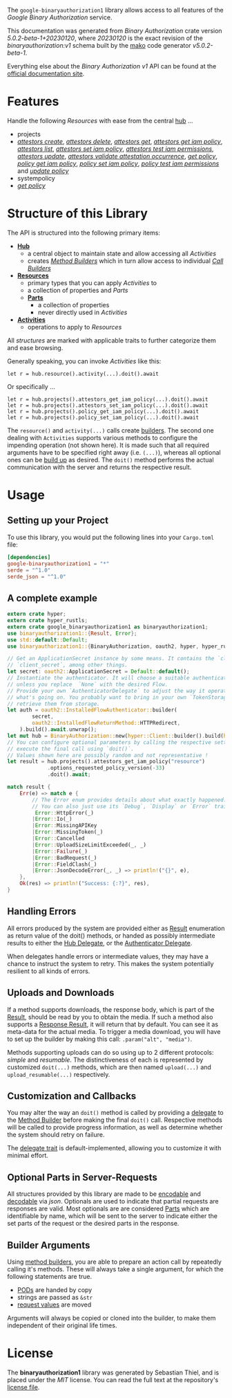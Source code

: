 <!---
DO NOT EDIT !
This file was generated automatically from 'src/generator/templates/api/README.md.mako'
DO NOT EDIT !
-->
The `google-binaryauthorization1` library allows access to all features of the *Google Binary Authorization* service.

This documentation was generated from *Binary Authorization* crate version *5.0.2-beta-1+20230120*, where *20230120* is the exact revision of the *binaryauthorization:v1* schema built by the [mako](http://www.makotemplates.org/) code generator *v5.0.2-beta-1*.

Everything else about the *Binary Authorization* *v1* API can be found at the
[official documentation site](https://cloud.google.com/binary-authorization/).
# Features

Handle the following *Resources* with ease from the central [hub](https://docs.rs/google-binaryauthorization1/5.0.2-beta-1+20230120/google_binaryauthorization1/BinaryAuthorization) ... 

* projects
 * [*attestors create*](https://docs.rs/google-binaryauthorization1/5.0.2-beta-1+20230120/google_binaryauthorization1/api::ProjectAttestorCreateCall), [*attestors delete*](https://docs.rs/google-binaryauthorization1/5.0.2-beta-1+20230120/google_binaryauthorization1/api::ProjectAttestorDeleteCall), [*attestors get*](https://docs.rs/google-binaryauthorization1/5.0.2-beta-1+20230120/google_binaryauthorization1/api::ProjectAttestorGetCall), [*attestors get iam policy*](https://docs.rs/google-binaryauthorization1/5.0.2-beta-1+20230120/google_binaryauthorization1/api::ProjectAttestorGetIamPolicyCall), [*attestors list*](https://docs.rs/google-binaryauthorization1/5.0.2-beta-1+20230120/google_binaryauthorization1/api::ProjectAttestorListCall), [*attestors set iam policy*](https://docs.rs/google-binaryauthorization1/5.0.2-beta-1+20230120/google_binaryauthorization1/api::ProjectAttestorSetIamPolicyCall), [*attestors test iam permissions*](https://docs.rs/google-binaryauthorization1/5.0.2-beta-1+20230120/google_binaryauthorization1/api::ProjectAttestorTestIamPermissionCall), [*attestors update*](https://docs.rs/google-binaryauthorization1/5.0.2-beta-1+20230120/google_binaryauthorization1/api::ProjectAttestorUpdateCall), [*attestors validate attestation occurrence*](https://docs.rs/google-binaryauthorization1/5.0.2-beta-1+20230120/google_binaryauthorization1/api::ProjectAttestorValidateAttestationOccurrenceCall), [*get policy*](https://docs.rs/google-binaryauthorization1/5.0.2-beta-1+20230120/google_binaryauthorization1/api::ProjectGetPolicyCall), [*policy get iam policy*](https://docs.rs/google-binaryauthorization1/5.0.2-beta-1+20230120/google_binaryauthorization1/api::ProjectPolicyGetIamPolicyCall), [*policy set iam policy*](https://docs.rs/google-binaryauthorization1/5.0.2-beta-1+20230120/google_binaryauthorization1/api::ProjectPolicySetIamPolicyCall), [*policy test iam permissions*](https://docs.rs/google-binaryauthorization1/5.0.2-beta-1+20230120/google_binaryauthorization1/api::ProjectPolicyTestIamPermissionCall) and [*update policy*](https://docs.rs/google-binaryauthorization1/5.0.2-beta-1+20230120/google_binaryauthorization1/api::ProjectUpdatePolicyCall)
* systempolicy
 * [*get policy*](https://docs.rs/google-binaryauthorization1/5.0.2-beta-1+20230120/google_binaryauthorization1/api::SystempolicyGetPolicyCall)




# Structure of this Library

The API is structured into the following primary items:

* **[Hub](https://docs.rs/google-binaryauthorization1/5.0.2-beta-1+20230120/google_binaryauthorization1/BinaryAuthorization)**
    * a central object to maintain state and allow accessing all *Activities*
    * creates [*Method Builders*](https://docs.rs/google-binaryauthorization1/5.0.2-beta-1+20230120/google_binaryauthorization1/client::MethodsBuilder) which in turn
      allow access to individual [*Call Builders*](https://docs.rs/google-binaryauthorization1/5.0.2-beta-1+20230120/google_binaryauthorization1/client::CallBuilder)
* **[Resources](https://docs.rs/google-binaryauthorization1/5.0.2-beta-1+20230120/google_binaryauthorization1/client::Resource)**
    * primary types that you can apply *Activities* to
    * a collection of properties and *Parts*
    * **[Parts](https://docs.rs/google-binaryauthorization1/5.0.2-beta-1+20230120/google_binaryauthorization1/client::Part)**
        * a collection of properties
        * never directly used in *Activities*
* **[Activities](https://docs.rs/google-binaryauthorization1/5.0.2-beta-1+20230120/google_binaryauthorization1/client::CallBuilder)**
    * operations to apply to *Resources*

All *structures* are marked with applicable traits to further categorize them and ease browsing.

Generally speaking, you can invoke *Activities* like this:

```Rust,ignore
let r = hub.resource().activity(...).doit().await
```

Or specifically ...

```ignore
let r = hub.projects().attestors_get_iam_policy(...).doit().await
let r = hub.projects().attestors_set_iam_policy(...).doit().await
let r = hub.projects().policy_get_iam_policy(...).doit().await
let r = hub.projects().policy_set_iam_policy(...).doit().await
```

The `resource()` and `activity(...)` calls create [builders][builder-pattern]. The second one dealing with `Activities` 
supports various methods to configure the impending operation (not shown here). It is made such that all required arguments have to be 
specified right away (i.e. `(...)`), whereas all optional ones can be [build up][builder-pattern] as desired.
The `doit()` method performs the actual communication with the server and returns the respective result.

# Usage

## Setting up your Project

To use this library, you would put the following lines into your `Cargo.toml` file:

```toml
[dependencies]
google-binaryauthorization1 = "*"
serde = "^1.0"
serde_json = "^1.0"
```

## A complete example

```Rust
extern crate hyper;
extern crate hyper_rustls;
extern crate google_binaryauthorization1 as binaryauthorization1;
use binaryauthorization1::{Result, Error};
use std::default::Default;
use binaryauthorization1::{BinaryAuthorization, oauth2, hyper, hyper_rustls, chrono, FieldMask};

// Get an ApplicationSecret instance by some means. It contains the `client_id` and 
// `client_secret`, among other things.
let secret: oauth2::ApplicationSecret = Default::default();
// Instantiate the authenticator. It will choose a suitable authentication flow for you, 
// unless you replace  `None` with the desired Flow.
// Provide your own `AuthenticatorDelegate` to adjust the way it operates and get feedback about 
// what's going on. You probably want to bring in your own `TokenStorage` to persist tokens and
// retrieve them from storage.
let auth = oauth2::InstalledFlowAuthenticator::builder(
        secret,
        oauth2::InstalledFlowReturnMethod::HTTPRedirect,
    ).build().await.unwrap();
let mut hub = BinaryAuthorization::new(hyper::Client::builder().build(hyper_rustls::HttpsConnectorBuilder::new().with_native_roots().https_or_http().enable_http1().enable_http2().build()), auth);
// You can configure optional parameters by calling the respective setters at will, and
// execute the final call using `doit()`.
// Values shown here are possibly random and not representative !
let result = hub.projects().attestors_get_iam_policy("resource")
             .options_requested_policy_version(-33)
             .doit().await;

match result {
    Err(e) => match e {
        // The Error enum provides details about what exactly happened.
        // You can also just use its `Debug`, `Display` or `Error` traits
         Error::HttpError(_)
        |Error::Io(_)
        |Error::MissingAPIKey
        |Error::MissingToken(_)
        |Error::Cancelled
        |Error::UploadSizeLimitExceeded(_, _)
        |Error::Failure(_)
        |Error::BadRequest(_)
        |Error::FieldClash(_)
        |Error::JsonDecodeError(_, _) => println!("{}", e),
    },
    Ok(res) => println!("Success: {:?}", res),
}

```
## Handling Errors

All errors produced by the system are provided either as [Result](https://docs.rs/google-binaryauthorization1/5.0.2-beta-1+20230120/google_binaryauthorization1/client::Result) enumeration as return value of
the doit() methods, or handed as possibly intermediate results to either the 
[Hub Delegate](https://docs.rs/google-binaryauthorization1/5.0.2-beta-1+20230120/google_binaryauthorization1/client::Delegate), or the [Authenticator Delegate](https://docs.rs/yup-oauth2/*/yup_oauth2/trait.AuthenticatorDelegate.html).

When delegates handle errors or intermediate values, they may have a chance to instruct the system to retry. This 
makes the system potentially resilient to all kinds of errors.

## Uploads and Downloads
If a method supports downloads, the response body, which is part of the [Result](https://docs.rs/google-binaryauthorization1/5.0.2-beta-1+20230120/google_binaryauthorization1/client::Result), should be
read by you to obtain the media.
If such a method also supports a [Response Result](https://docs.rs/google-binaryauthorization1/5.0.2-beta-1+20230120/google_binaryauthorization1/client::ResponseResult), it will return that by default.
You can see it as meta-data for the actual media. To trigger a media download, you will have to set up the builder by making
this call: `.param("alt", "media")`.

Methods supporting uploads can do so using up to 2 different protocols: 
*simple* and *resumable*. The distinctiveness of each is represented by customized 
`doit(...)` methods, which are then named `upload(...)` and `upload_resumable(...)` respectively.

## Customization and Callbacks

You may alter the way an `doit()` method is called by providing a [delegate](https://docs.rs/google-binaryauthorization1/5.0.2-beta-1+20230120/google_binaryauthorization1/client::Delegate) to the 
[Method Builder](https://docs.rs/google-binaryauthorization1/5.0.2-beta-1+20230120/google_binaryauthorization1/client::CallBuilder) before making the final `doit()` call. 
Respective methods will be called to provide progress information, as well as determine whether the system should 
retry on failure.

The [delegate trait](https://docs.rs/google-binaryauthorization1/5.0.2-beta-1+20230120/google_binaryauthorization1/client::Delegate) is default-implemented, allowing you to customize it with minimal effort.

## Optional Parts in Server-Requests

All structures provided by this library are made to be [encodable](https://docs.rs/google-binaryauthorization1/5.0.2-beta-1+20230120/google_binaryauthorization1/client::RequestValue) and 
[decodable](https://docs.rs/google-binaryauthorization1/5.0.2-beta-1+20230120/google_binaryauthorization1/client::ResponseResult) via *json*. Optionals are used to indicate that partial requests are responses 
are valid.
Most optionals are are considered [Parts](https://docs.rs/google-binaryauthorization1/5.0.2-beta-1+20230120/google_binaryauthorization1/client::Part) which are identifiable by name, which will be sent to 
the server to indicate either the set parts of the request or the desired parts in the response.

## Builder Arguments

Using [method builders](https://docs.rs/google-binaryauthorization1/5.0.2-beta-1+20230120/google_binaryauthorization1/client::CallBuilder), you are able to prepare an action call by repeatedly calling it's methods.
These will always take a single argument, for which the following statements are true.

* [PODs][wiki-pod] are handed by copy
* strings are passed as `&str`
* [request values](https://docs.rs/google-binaryauthorization1/5.0.2-beta-1+20230120/google_binaryauthorization1/client::RequestValue) are moved

Arguments will always be copied or cloned into the builder, to make them independent of their original life times.

[wiki-pod]: http://en.wikipedia.org/wiki/Plain_old_data_structure
[builder-pattern]: http://en.wikipedia.org/wiki/Builder_pattern
[google-go-api]: https://github.com/google/google-api-go-client

# License
The **binaryauthorization1** library was generated by Sebastian Thiel, and is placed 
under the *MIT* license.
You can read the full text at the repository's [license file][repo-license].

[repo-license]: https://github.com/Byron/google-apis-rsblob/main/LICENSE.md

